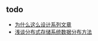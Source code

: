 ## todo
+ [为什么这么设计系列文章](https://draveness.me/whys-the-design/)
+ [浅谈分布式存储系统数据分布方法](http://catkang.github.io/2017/12/17/data-placement.html)
